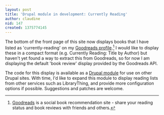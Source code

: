 ```yaml
---
layout: post
title: 'Drupal module in development: Currently Reading'
author: claudine
nid: 147
created: 1375774145
---
```

The bottom of the front page of this site now displays books that I have listed as 'currently-reading' on my [Goodreads profile](http://www.goodreads.com/claudinec).[^1] I would like to display these in a compact format (e.g. Currently Reading: Title by Author) but haven't yet found a way to extract this from Goodreads, so for now I am displaying the default 'book review' display provided by the Goodreads API.

The code for this display is available as a [Drupal module](https://github.com/claudinec/currently_reading) for use on other Drupal sites. With time, I'd like to expand this module to display reading lists from other services such as LibraryThing, and provide more configuration options if possible. Suggestions and patches are welcome.

[^1]: [Goodreads](http://www.goodreads.com/) is a social book recommendation site - share your reading status and book reviews with friends and others.
